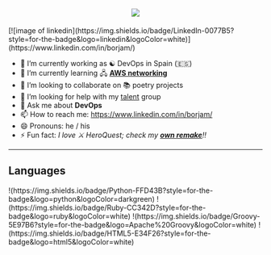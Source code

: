 <h1 align="center">
  <a href="https://git.io/typing-svg">
    <img src="https://readme-typing-svg.herokuapp.com/?lines=Hello,+there!+👋;This+is+Borja+Martín+😊....;Nice+to+meet+you!&center=true&size=30">
  </a>
</h1>
<div align=right">
[![image of linkedin](https://img.shields.io/badge/LinkedIn-0077B5?style=for-the-badge&logo=linkedin&logoColor=white)](https://www.linkedin.com/in/borjam/)
</div>

 - 🔭 I’m currently working as ☯️ DevOps in Spain (🇪🇸)
 - 🌱 I’m currently learning 🖧 [**AWS networking**](https://aws.amazon.com/vpc/?nc1=h_ls)
 - 👯 I’m looking to collaborate on 📚 poetry projects
 - 🤔 I’m looking for help with my [talent](https://github.com/talent) group
 - 💬 Ask me about **DevOps**
 - 📫 How to reach me: https://www.linkedin.com/in/borjam/
 - 😄 Pronouns: he / his
 - ⚡ Fun fact: *I love ⚔️ HeroQuest; check my [**own remake**](http://heroquest.herokuapp.com/inicio)!!*

 <hr>
 <h2>Languages</h2>
!(https://img.shields.io/badge/Python-FFD43B?style=for-the-badge&logo=python&logoColor=darkgreen)
!(https://img.shields.io/badge/Ruby-CC342D?style=for-the-badge&logo=ruby&logoColor=white)
!(https://img.shields.io/badge/Groovy-5E97B6?style=for-the-badge&logo=Apache%20Groovy&logoColor=white)
!(https://img.shields.io/badge/HTML5-E34F26?style=for-the-badge&logo=html5&logoColor=white)
